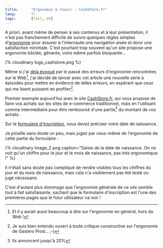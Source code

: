 ```yaml
---
title:      "Ergonomie à revoir : CashStore.fr"
lang:       fr
tags:       [fail, UX]
---
```


A priori, avant même de penser à ses contenus et à leur présentation, il n'est pas franchement difficile de suivre quelques règles simples d'[ergonomie](http://www.clever-age.com/metiers/formations/mise-en-oeuvre/usabilite-accessibilite-et-outils-de-gestion-de-contenus-web.html) pour assurer à l'internaute une navigation aisée et donc une satisfaction minimale. C'est pourtant trop souvent qu'un site propose une ergonomie bâclée, gênante, voire même parfois bloquante…


{% cloudinary logo_cashstore.png %}

Même si j'ai [déjà évoqué](/2005/04/un-probleme-d-ergonomie-chez-les-petits-swiss.html) par le passé des erreurs d'ergonomie rencontrées sur le Web[^1], j'ai décidé de lancer avec cet article une nouvelle série à épisodes pour mettre en évidence de telles erreurs, en espérant que ceux qui me lisent puissent en profiter[^2].

Premier exemple aujourd'hui avec le site [CashStore.fr](https://www.cashstore.fr/), qui vous propose de faire vos achats sur les sites de e-commerce traditionnel, mais en l'utilisant comme intermédiaire pour être remboursé d'une partie[^3] du montant de vos achats.

Sur le [formulaire d'inscription](https://www.cashstore.fr/signup/signup1.aspx), vous devez préciser votre date de naissance.

Je pinaille sans doute un peu, mais jugez par vous-même de l'ergonomie de cette partie du formulaire :

{% cloudinary Image_2.png caption="Saisie de la date de naissance. On ne voit qu'un chiffre pour le jour et le mois de naissance, pas très ergonomique !" %}


Il n'était sans doute pas compliqué de rendre visibles tous les chiffres du jour et du mois de naissance, mais cela n'a visiblement pas été testé ou jugé nécessaire.

C'est d'autant plus dommage que l'ergonomie générale de ce site semble tout à fait satisfaisante, sachant que le formulaire d'inscription est l'une des premières pages que le futur utilisateur va voir !


[^1]: Et il y aurait aussi beaucoup à dire sur l'ergonomie en général, hors du Web !

[^2]: Je suis bien entendu ouvert à toute critique constructive sur l'ergonomie de Gastero Prod… ;-)

[^3]: Ils annoncent jusqu'à 20%
